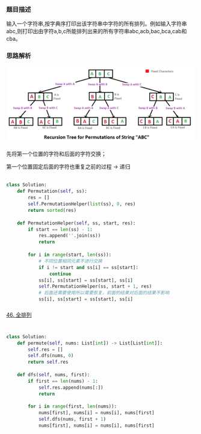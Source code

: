### 题目描述

输入一个字符串,按字典序打印出该字符串中字符的所有排列。例如输入字符串abc,则打印出由字符a,b,c所能排列出来的所有字符串abc,acb,bac,bca,cab和cba。

### 思路解析

![](https://github.com/1273545169/offer-note/blob/master/%E5%9B%BE%E7%89%87/%E5%AD%97%E7%AC%A6%E4%B8%B2%E7%9A%84%E6%8E%92%E5%88%97.png)

先将第一个位置的字符和后面的字符交换；

第一个位置固定后面的字符也重复之前的过程 -> 递归

```python

class Solution:
    def Permutation(self, ss):
        res = []
        self.PermutationHelper(list(ss), 0, res)
        return sorted(res)

    def PermutationHelper(self, ss, start, res):
        if start == len(ss) - 1:
            res.append(''.join(ss))
            return

        for i in range(start, len(ss)):
            # 不同位置相同元素不进行交换
            if i != start and ss[i] == ss[start]:
                continue
            ss[i], ss[start] = ss[start], ss[i]
            self.PermutationHelper(ss, start + 1, res)
            # 后面还需要使用所以需要恢复，前面的结果对后面的结果不影响
            ss[i], ss[start] = ss[start], ss[i]


```


### 

[46. 全排列](https://leetcode.cn/problems/permutations/)

###

```python

class Solution:
    def permute(self, nums: List[int]) -> List[List[int]]:
        self.res = []
        self.dfs(nums, 0)
        return self.res

    def dfs(self, nums, first):
        if first == len(nums) - 1:
            self.res.append(nums[:])
            return

        for i in range(first, len(nums)):
            nums[first], nums[i] = nums[i], nums[first]
            self.dfs(nums, first + 1)
            nums[first], nums[i] = nums[i], nums[first]


```
